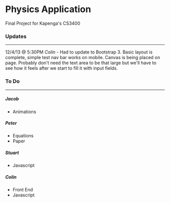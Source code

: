 # Physics Application

Final Project for Kapenga's CS3400

### Updates

---

12/4/13 @ 5:30PM _Colin_ - Had to update to Bootstrap 3. Basic layout is complete, simple test nav bar works on mobile. Canvas is being placed on page. Probably don't need the text area to be that large but we'll have to see how it feels after we start to fill it with input fields.

### To Do

---

##### Jacob

* Animations

##### Peter

* Equations
* Paper

##### Stuart

* Javascript

##### Colin

* Front End
* Javascript
